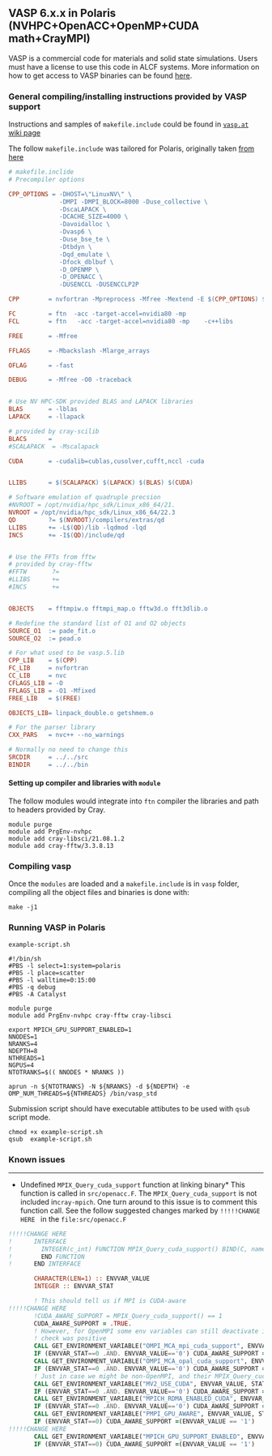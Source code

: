 
## VASP 6.x.x in Polaris (NVHPC+OpenACC+OpenMP+CUDA math+CrayMPI)

VASP is a commercial code for materials and solid state simulations. Users must have a license to use this code in ALCF systems. More information on how to get access to VASP binaries can be found [here](https://www.alcf.anl.gov/support-center/theta/vasp).

### General compiling/installing instructions provided by VASP support 
Instructions and samples of `makefile.include` could be found in [`vasp.at` wiki page](https://www.vasp.at/wiki/index.php/Makefile.include#NVIDIA_HPC-SDK_for_CPU_and_GPU)

The follow `makefile.include` was tailored for Polaris, originally taken [from here](https://www.vasp.at/wiki/index.php/Makefile.include.nvhpc_omp_acc)

```makefile
# makefile.inclide
# Precompiler options

CPP_OPTIONS = -DHOST=\"LinuxNV\" \
              -DMPI -DMPI_BLOCK=8000 -Duse_collective \
              -DscaLAPACK \
              -DCACHE_SIZE=4000 \
              -Davoidalloc \
              -Dvasp6 \
              -Duse_bse_te \
              -Dtbdyn \
              -Dqd_emulate \
              -Dfock_dblbuf \
              -D_OPENMP \
              -D_OPENACC \
              -DUSENCCL -DUSENCCLP2P

CPP        = nvfortran -Mpreprocess -Mfree -Mextend -E $(CPP_OPTIONS) $*$(FUFFIX)  > $*$(SUFFIX)

FC         = ftn  -acc -target-accel=nvidia80 -mp
FCL        = ftn   -acc -target-accel=nvidia80 -mp    -c++libs

FREE       = -Mfree

FFLAGS     = -Mbackslash -Mlarge_arrays

OFLAG      = -fast

DEBUG      = -Mfree -O0 -traceback


# Use NV HPC-SDK provided BLAS and LAPACK libraries
BLAS       = -lblas
LAPACK     = -llapack

# provided by cray-scilib
BLACS      =
#SCALAPACK  = -Mscalapack

CUDA       = -cudalib=cublas,cusolver,cufft,nccl -cuda


LLIBS      = $(SCALAPACK) $(LAPACK) $(BLAS) $(CUDA)

# Software emulation of quadruple precsion
#NVROOT = /opt/nvidia/hpc_sdk/Linux_x86_64/21.
NVROOT = /opt/nvidia/hpc_sdk/Linux_x86_64/22.3
QD         ?= $(NVROOT)/compilers/extras/qd
LLIBS      += -L$(QD)/lib -lqdmod -lqd
INCS       += -I$(QD)/include/qd


# Use the FFTs from fftw
# provided by cray-fftw
#FFTW       ?= 
#LLIBS      += 
#INCS       += 


OBJECTS    = fftmpiw.o fftmpi_map.o fftw3d.o fft3dlib.o

# Redefine the standard list of O1 and O2 objects
SOURCE_O1  := pade_fit.o
SOURCE_O2  := pead.o

# For what used to be vasp.5.lib
CPP_LIB    = $(CPP)
FC_LIB     = nvfortran
CC_LIB     = nvc
CFLAGS_LIB = -O
FFLAGS_LIB = -O1 -Mfixed
FREE_LIB   = $(FREE)

OBJECTS_LIB= linpack_double.o getshmem.o

# For the parser library
CXX_PARS   = nvc++ --no_warnings

# Normally no need to change this
SRCDIR     = ../../src
BINDIR     = ../../bin
```

#### Setting up compiler and libraries with `module`

The follow modules would integrate into `ftn` compiler the libraries and path to headers provided by Cray.
```
module purge
module add PrgEnv-nvhpc
module add cray-libsci/21.08.1.2
module add cray-fftw/3.3.8.13

```

### Compiling vasp
Once the `modules` are loaded and a `makefile.include` is in `vasp` folder, compiling all the object files and binaries is done with:
```
make -j1
```

### Running VASP in Polaris


`example-script.sh`

```
#!/bin/sh
#PBS -l select=1:system=polaris
#PBS -l place=scatter
#PBS -l walltime=0:15:00
#PBS -q debug
#PBS -A Catalyst

module purge
module add PrgEnv-nvhpc cray-fftw cray-libsci

export MPICH_GPU_SUPPORT_ENABLED=1
NNODES=1
NRANKS=4
NDEPTH=8
NTHREADS=1
NGPUS=4
NTOTRANKS=$(( NNODES * NRANKS ))

aprun -n ${NTOTRANKS} -N ${NRANKS} -d ${NDEPTH} -e OMP_NUM_THREADS=${NTHREADS} /bin/vasp_std
```

Submission script should have executable attibutes to be used with `qsub` script mode.
```
chmod +x example-script.sh
qsub  example-script.sh
```

### Known issues
---

* Undefined `MPIX_Query_cuda_support` function at linking binary* 
This function is called in `src/openacc.F`. The  `MPIX_Query_cuda_support` is not included in`cray-mpich`. One turn around to this
issue is to comment this function call.
See the follow suggested changes marked by `!!!!!CHANGE HERE ` in the `file:src/openacc.F`

```fortran
!!!!!CHANGE HERE 
!      INTERFACE
!        INTEGER(c_int) FUNCTION MPIX_Query_cuda_support() BIND(C, name="MPIX_Query_cuda_support")
!        END FUNCTION
!      END INTERFACE

       CHARACTER(LEN=1) :: ENVVAR_VALUE
       INTEGER :: ENVVAR_STAT

       ! This should tell us if MPI is CUDA-aware
!!!!!CHANGE HERE 
       !CUDA_AWARE_SUPPORT = MPIX_Query_cuda_support() == 1
       CUDA_AWARE_SUPPORT = .TRUE.
       ! However, for OpenMPI some env variables can still deactivate it even though the previous
       ! check was positive
       CALL GET_ENVIRONMENT_VARIABLE("OMPI_MCA_mpi_cuda_support", ENVVAR_VALUE, STATUS=ENVVAR_STAT)
       IF (ENVVAR_STAT==0 .AND. ENVVAR_VALUE=='0') CUDA_AWARE_SUPPORT = .FALSE.
       CALL GET_ENVIRONMENT_VARIABLE("OMPI_MCA_opal_cuda_support", ENVVAR_VALUE, STATUS=ENVVAR_STAT)
       IF (ENVVAR_STAT==0 .AND. ENVVAR_VALUE=='0') CUDA_AWARE_SUPPORT = .FALSE.
       ! Just in case we might be non-OpenMPI, and their MPIX_Query_cuda_support behaves similarly
       CALL GET_ENVIRONMENT_VARIABLE("MV2_USE_CUDA", ENVVAR_VALUE, STATUS=ENVVAR_STAT)
       IF (ENVVAR_STAT==0 .AND. ENVVAR_VALUE=='0') CUDA_AWARE_SUPPORT = .FALSE.
       CALL GET_ENVIRONMENT_VARIABLE("MPICH_RDMA_ENABLED_CUDA", ENVVAR_VALUE, STATUS=ENVVAR_STAT)
       IF (ENVVAR_STAT==0 .AND. ENVVAR_VALUE=='0') CUDA_AWARE_SUPPORT = .FALSE.
       CALL GET_ENVIRONMENT_VARIABLE("PMPI_GPU_AWARE", ENVVAR_VALUE, STATUS=ENVVAR_STAT)
       IF (ENVVAR_STAT==0) CUDA_AWARE_SUPPORT =(ENVVAR_VALUE == '1')
!!!!!CHANGE HERE 
       CALL GET_ENVIRONMENT_VARIABLE("MPICH_GPU_SUPPORT_ENABLED", ENVVAR_VALUE, STATUS=ENVVAR_STAT)
       IF (ENVVAR_STAT==0) CUDA_AWARE_SUPPORT =(ENVVAR_VALUE == '1')
```

